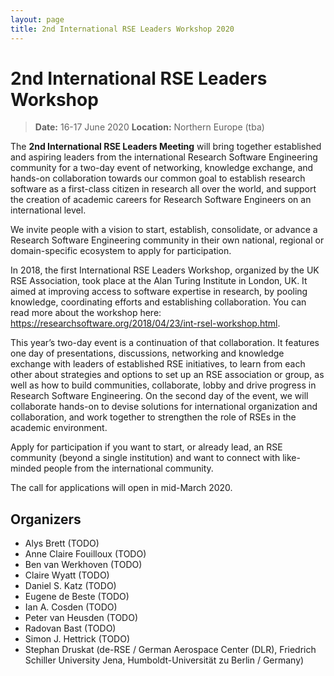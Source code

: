 ```yaml
---
layout: page
title: 2nd International RSE Leaders Workshop 2020
---
```


# 2nd International RSE Leaders Workshop

> **Date:** 16-17 June 2020
> **Location:** Northern Europe (tba)

The **2nd International RSE Leaders Meeting** will bring together established and aspiring leaders from the 
international Research Software Engineering community for a two-day event of networking, knowledge exchange, 
and hands-on collaboration towards our common goal to establish research software as a first-class citizen in 
research all over the world, and support the creation of academic careers for Research Software Engineers on 
an international level.

We invite people with a vision to start, establish, consolidate, or advance a Research Software Engineering 
community in their own national, regional or domain-specific ecosystem to apply for participation.

In 2018, the first International RSE Leaders Workshop, organized by the UK RSE Association, took place at 
the Alan Turing Institute in London, UK.
It aimed at improving access to software expertise in research, by pooling knowledge, coordinating efforts 
and establishing collaboration.
You can read more about the workshop here: <https://researchsoftware.org/2018/04/23/int-rsel-workshop.html>.


This year’s two-day event is a continuation of that collaboration.
It features one day of presentations, discussions, networking and knowledge exchange with leaders of 
established RSE initiatives, to learn from each other about strategies and options to set up an RSE 
association or group, as well as how to build communities, collaborate, lobby and drive progress in 
Research Software Engineering.
On the second day of the event, we will collaborate hands-on to devise solutions for international 
organization and collaboration, and work together to strengthen the role of RSEs in the academic environment.

Apply for participation if you want to start, or already lead, an RSE community (beyond a single institution) 
and want to connect with like-minded people from the international community.

The call for applications will open in mid-March 2020.

## Organizers

- Alys Brett (TODO)
- Anne Claire Fouilloux (TODO)
- Ben van Werkhoven (TODO)
- Claire Wyatt (TODO)
- Daniel S. Katz (TODO)
- Eugene de Beste (TODO)
- Ian A. Cosden (TODO)
- Peter van Heusden (TODO)
- Radovan Bast (TODO)
- Simon J. Hettrick (TODO)
- Stephan Druskat (de-RSE / German Aerospace Center (DLR), Friedrich Schiller University Jena, Humboldt-Universität zu Berlin / Germany)